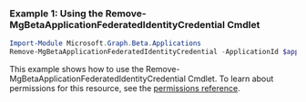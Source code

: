 ### Example 1: Using the Remove-MgBetaApplicationFederatedIdentityCredential Cmdlet
```powershell
Import-Module Microsoft.Graph.Beta.Applications
Remove-MgBetaApplicationFederatedIdentityCredential -ApplicationId $applicationId -FederatedIdentityCredentialId $federatedIdentityCredentialId
```
This example shows how to use the Remove-MgBetaApplicationFederatedIdentityCredential Cmdlet.
To learn about permissions for this resource, see the [permissions reference](/graph/permissions-reference).
